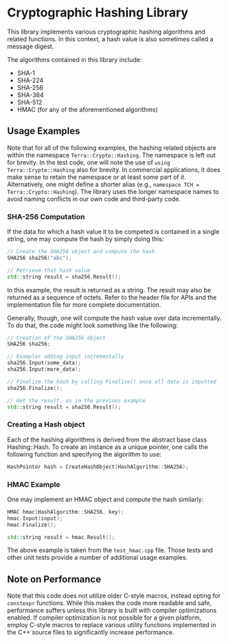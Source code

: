# Cryptographic Hashing Library

This library implements various cryptographic hashing algorithms and related
functions.  In this context, a hash value is also sometimes called a message
digest.

The algorithms contained in this library include:

* SHA-1
* SHA-224
* SHA-256
* SHA-384
* SHA-512
* HMAC (for any of the aforementioned algorithms)

## Usage Examples

Note that for all of the following examples, the hashing related objects are
within the namespace `Terra::Crypto::Hashing`.  The namespace is left out for
brevity.  In the test code, one will note the use of
`using Terra::Crypto::Hashing` also for brevity.  In commercial applications,
it does make sense to retain the namespace or at least some part of it.
Alternatively, one might define a shorter alias (e.g.,
`namespace TCH = Terra::Crypto::Hashing`).  The library uses the longer
namespace names to avoid naming conflicts in our own code and third-party
code.

### SHA-256 Computation

If the data for which a hash value it to be competed is contained in a single
string, one may compute the hash by simply doing this:

```cpp
// Create the SHA256 object and compute the hash
SHA256 sha256("abc");

// Retrieve that hash value
std::string result = sha256.Result();
```

In this example, the result is returned as a string.  The result may also be
returned as a sequence of octets.  Refer to the header file for APIs and the
implementation file for more complete documentation.

Generally, though, one will compute the hash value over data incrementally.
To do that, the code might look something like the following:

```cpp
// Creation of the SHA256 object
SHA256 sha256;

// Examples adding input incrementally
sha256.Input(some_data);
sha256.Input(more_data);

// Finalize the hash by calling Finalize() once all data is inputted
sha256.Finalize();

// Get the result, as in the previous example
std::string result = sha256.Result();
```

### Creating a Hash object

Each of the hashing algorithms is derived from the abstract base class
Hashing::Hash.  To create an instance as a unique pointer, one calls the
following function and specifying the algorithm to use:

```cpp
HashPointer hash = CreateHashObject(HashAlgorithm::SHA256);
```

### HMAC Example

One may implement an HMAC object and compute the hash similarly:

```cpp
HMAC hmac(HashAlgorithm::SHA256, key);
hmac.Input(input);
hmac.Finalize();

std::string result = hmac.Result();
```

The above example is taken from the `test_hmac.cpp` file.  Those tests and
other unit tests provide a number of additional usage examples.

## Note on Performance

Note that this code does not utilize older C-style macros, instead opting for
`constexpr` functions.  While this makes the code more readable and safe,
performance suffers unless this library is built with compiler optimizations
enabled.  If compiler optimization is not possible for a given platform,
employ C-style macros to replace various utility functions implemented in
the C++ source files to significantly increase performance.
